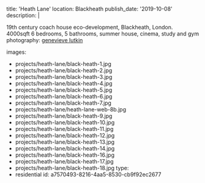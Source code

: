 title: 'Heath Lane'
location: Blackheath
publish_date: '2019-10-08'
description: |
  <p>19th century coach house eco-development, Blackheath, London.<br>4000sqft 6 bedrooms, 5 bathrooms, summer house, cinema, study and gym<br>photography: <a href="http://www.genevievelutkinstudio.com/" target="_blank">genevieve lutkin</a>
  </p>
  
images:
  - projects/heath-lane/black-heath-1.jpg
  - projects/heath-lane/black-heath-2.jpg
  - projects/heath-lane/black-heath-3.jpg
  - projects/heath-lane/black-heath-4.jpg
  - projects/heath-lane/black-heath-5.jpg
  - projects/heath-lane/black-heath-6.jpg
  - projects/heath-lane/black-heath-7.jpg
  - projects/heath-lane/heath-lane-web-8b.jpg
  - projects/heath-lane/black-heath-9.jpg
  - projects/heath-lane/black-heath-10.jpg
  - projects/heath-lane/black-heath-11.jpg
  - projects/heath-lane/black-heath-12.jpg
  - projects/heath-lane/black-heath-13.jpg
  - projects/heath-lane/black-heath-14.jpg
  - projects/heath-lane/black-heath-16.jpg
  - projects/heath-lane/black-heath-17.jpg
  - projects/heath-lane/black-heath-18.jpg
type:
  - residential
id: a7570493-8216-4aa5-8530-cb9f92ec2677
